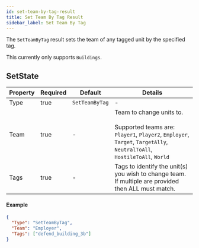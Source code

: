 ```yaml
---
id: set-team-by-tag-result
title: Set Team By Tag Result
sidebar_label: Set Team By Tag
---
```


The `SetTeamByTag` result sets the team of any tagged unit by the specified tag.

This currently only supports `Buildings`.

## SetState

| Property | Required | Default        | Details                                                                                                                                                    |
| -------- | -------- | -------------- | ---------------------------------------------------------------------------------------------------------------------------------------------------------- |
| Type     | true     | `SetTeamByTag` | -                                                                                                                                                          |
| Team     | true     | -              | Team to change units to.<br /><br />Supported teams are: `Player1`, `Player2`, `Employer`, `Target`, `TargetAlly`, `NeutralToAll`, `HostileToAll`, `World` |
| Tags     | true     | -              | Tags to identify the unit(s) you wish to change team. If multiple are provided then ALL must match.                                                        |

#### Example

```json
{
  "Type": "SetTeamByTag",
  "Team": "Employer",
  "Tags": ["defend_building_3b"]
}
```
